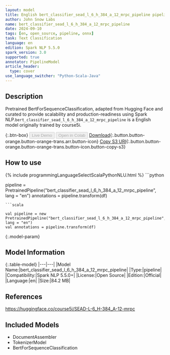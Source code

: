 ```yaml
---
layout: model
title: English bert_classifier_sead_l_6_h_384_a_12_mrpc_pipeline pipeline BertForSequenceClassification from course5i
author: John Snow Labs
name: bert_classifier_sead_l_6_h_384_a_12_mrpc_pipeline
date: 2024-09-10
tags: [en, open_source, pipeline, onnx]
task: Text Classification
language: en
edition: Spark NLP 5.5.0
spark_version: 3.0
supported: true
annotator: PipelineModel
article_header:
  type: cover
use_language_switcher: "Python-Scala-Java"
---
```


## Description

Pretrained BertForSequenceClassification, adapted from Hugging Face and curated to provide scalability and production-readiness using Spark NLP.`bert_classifier_sead_l_6_h_384_a_12_mrpc_pipeline` is a English model originally trained by course5i.

{:.btn-box}
<button class="button button-orange" disabled>Live Demo</button>
<button class="button button-orange" disabled>Open in Colab</button>
[Download](https://s3.amazonaws.com/auxdata.johnsnowlabs.com/public/models/bert_classifier_sead_l_6_h_384_a_12_mrpc_pipeline_en_5.5.0_3.0_1725977793066.zip){:.button.button-orange.button-orange-trans.arr.button-icon}
[Copy S3 URI](s3://auxdata.johnsnowlabs.com/public/models/bert_classifier_sead_l_6_h_384_a_12_mrpc_pipeline_en_5.5.0_3.0_1725977793066.zip){:.button.button-orange.button-orange-trans.button-icon.button-copy-s3}

## How to use



<div class="tabs-box" markdown="1">
{% include programmingLanguageSelectScalaPythonNLU.html %}
```python

pipeline = PretrainedPipeline("bert_classifier_sead_l_6_h_384_a_12_mrpc_pipeline", lang = "en")
annotations =  pipeline.transform(df)   

```
```scala

val pipeline = new PretrainedPipeline("bert_classifier_sead_l_6_h_384_a_12_mrpc_pipeline", lang = "en")
val annotations = pipeline.transform(df)

```
</div>

{:.model-param}
## Model Information

{:.table-model}
|---|---|
|Model Name:|bert_classifier_sead_l_6_h_384_a_12_mrpc_pipeline|
|Type:|pipeline|
|Compatibility:|Spark NLP 5.5.0+|
|License:|Open Source|
|Edition:|Official|
|Language:|en|
|Size:|84.2 MB|

## References

https://huggingface.co/course5i/SEAD-L-6_H-384_A-12-mrpc

## Included Models

- DocumentAssembler
- TokenizerModel
- BertForSequenceClassification